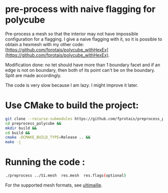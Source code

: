 # pre-process with naive flagging for polycube

Pre-process a mesh so that the interior may not have impossible configuration for a flagging. I give a naive flagging with it, so it is possible to obtain a hexmesh with my other code: [https://github.com/fprotais/polycube_withHexEx](https://github.com/fprotais/polycube_withHexEx).

Modification done: no tet should have more than 1 boundary facet and if an edge is not on boundary, then both of its point can't be on the boundary. Split are made accordingly.

The code is very slow because I am lazy. I might improve it later. 

# Use CMake to build the project:
```sh
git clone --recurse-submodules https://github.com/fprotais/preprocess_polycube &&
cd preprocess_polycube &&
mkdir build &&
cd build &&
cmake -DCMAKE_BUILD_TYPE=Release .. &&
make -j 
```

# Running the code :

```sh
./preprocess ../S1.mesh  res.mesh  res.flags(optional)
```
For the supported mesh formats, see [ultimaille](https://github.com/ssloy/ultimaille). 
